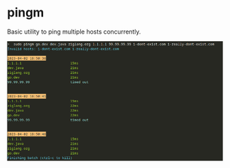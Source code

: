 # pingm

Basic utility to ping multiple hosts concurrently.

![pingm in action](docs/in-action.png)

